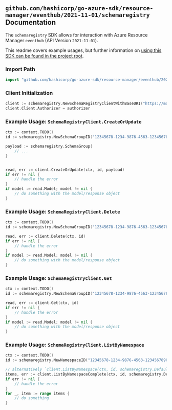 
## `github.com/hashicorp/go-azure-sdk/resource-manager/eventhub/2021-11-01/schemaregistry` Documentation

The `schemaregistry` SDK allows for interaction with Azure Resource Manager `eventhub` (API Version `2021-11-01`).

This readme covers example usages, but further information on [using this SDK can be found in the project root](https://github.com/hashicorp/go-azure-sdk/tree/main/docs).

### Import Path

```go
import "github.com/hashicorp/go-azure-sdk/resource-manager/eventhub/2021-11-01/schemaregistry"
```


### Client Initialization

```go
client := schemaregistry.NewSchemaRegistryClientWithBaseURI("https://management.azure.com")
client.Client.Authorizer = authorizer
```


### Example Usage: `SchemaRegistryClient.CreateOrUpdate`

```go
ctx := context.TODO()
id := schemaregistry.NewSchemaGroupID("12345678-1234-9876-4563-123456789012", "example-resource-group", "namespaceValue", "schemaGroupValue")

payload := schemaregistry.SchemaGroup{
	// ...
}


read, err := client.CreateOrUpdate(ctx, id, payload)
if err != nil {
	// handle the error
}
if model := read.Model; model != nil {
	// do something with the model/response object
}
```


### Example Usage: `SchemaRegistryClient.Delete`

```go
ctx := context.TODO()
id := schemaregistry.NewSchemaGroupID("12345678-1234-9876-4563-123456789012", "example-resource-group", "namespaceValue", "schemaGroupValue")

read, err := client.Delete(ctx, id)
if err != nil {
	// handle the error
}
if model := read.Model; model != nil {
	// do something with the model/response object
}
```


### Example Usage: `SchemaRegistryClient.Get`

```go
ctx := context.TODO()
id := schemaregistry.NewSchemaGroupID("12345678-1234-9876-4563-123456789012", "example-resource-group", "namespaceValue", "schemaGroupValue")

read, err := client.Get(ctx, id)
if err != nil {
	// handle the error
}
if model := read.Model; model != nil {
	// do something with the model/response object
}
```


### Example Usage: `SchemaRegistryClient.ListByNamespace`

```go
ctx := context.TODO()
id := schemaregistry.NewNamespaceID("12345678-1234-9876-4563-123456789012", "example-resource-group", "namespaceValue")

// alternatively `client.ListByNamespace(ctx, id, schemaregistry.DefaultListByNamespaceOperationOptions())` can be used to do batched pagination
items, err := client.ListByNamespaceComplete(ctx, id, schemaregistry.DefaultListByNamespaceOperationOptions())
if err != nil {
	// handle the error
}
for _, item := range items {
	// do something
}
```
